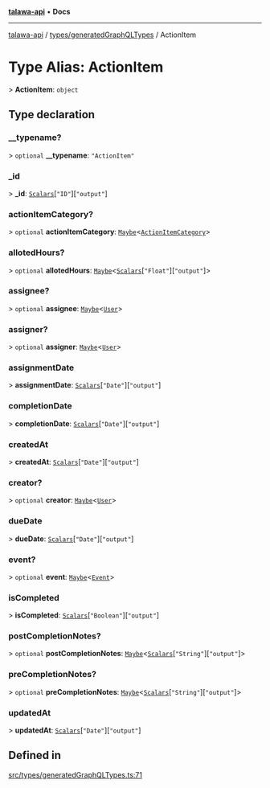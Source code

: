 [**talawa-api**](../../../README.md) • **Docs**

***

[talawa-api](../../../modules.md) / [types/generatedGraphQLTypes](../README.md) / ActionItem

# Type Alias: ActionItem

\> **ActionItem**: `object`

## Type declaration

### \_\_typename?

\> `optional` **\_\_typename**: `"ActionItem"`

### \_id

\> **\_id**: [`Scalars`](Scalars.md)\[`"ID"`\]\[`"output"`\]

### actionItemCategory?

\> `optional` **actionItemCategory**: [`Maybe`](Maybe.md)\<[`ActionItemCategory`](ActionItemCategory.md)\>

### allotedHours?

\> `optional` **allotedHours**: [`Maybe`](Maybe.md)\<[`Scalars`](Scalars.md)\[`"Float"`\]\[`"output"`\]\>

### assignee?

\> `optional` **assignee**: [`Maybe`](Maybe.md)\<[`User`](User.md)\>

### assigner?

\> `optional` **assigner**: [`Maybe`](Maybe.md)\<[`User`](User.md)\>

### assignmentDate

\> **assignmentDate**: [`Scalars`](Scalars.md)\[`"Date"`\]\[`"output"`\]

### completionDate

\> **completionDate**: [`Scalars`](Scalars.md)\[`"Date"`\]\[`"output"`\]

### createdAt

\> **createdAt**: [`Scalars`](Scalars.md)\[`"Date"`\]\[`"output"`\]

### creator?

\> `optional` **creator**: [`Maybe`](Maybe.md)\<[`User`](User.md)\>

### dueDate

\> **dueDate**: [`Scalars`](Scalars.md)\[`"Date"`\]\[`"output"`\]

### event?

\> `optional` **event**: [`Maybe`](Maybe.md)\<[`Event`](Event.md)\>

### isCompleted

\> **isCompleted**: [`Scalars`](Scalars.md)\[`"Boolean"`\]\[`"output"`\]

### postCompletionNotes?

\> `optional` **postCompletionNotes**: [`Maybe`](Maybe.md)\<[`Scalars`](Scalars.md)\[`"String"`\]\[`"output"`\]\>

### preCompletionNotes?

\> `optional` **preCompletionNotes**: [`Maybe`](Maybe.md)\<[`Scalars`](Scalars.md)\[`"String"`\]\[`"output"`\]\>

### updatedAt

\> **updatedAt**: [`Scalars`](Scalars.md)\[`"Date"`\]\[`"output"`\]

## Defined in

[src/types/generatedGraphQLTypes.ts:71](https://github.com/PalisadoesFoundation/talawa-api/blob/0e711c6a6b57f55ab5776fc9c8edfc5ebc0b3d70/src/types/generatedGraphQLTypes.ts#L71)
